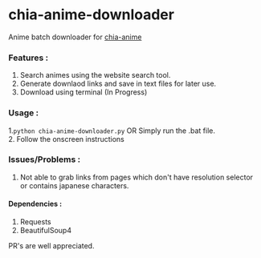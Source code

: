 # chia-anime-downloader

Anime batch downloader for [chia-anime](https://chia-anime.tv)



### Features :
1. Search animes using the website search tool.
2. Generate downlaod links and save in text files for later use.
3. Download using terminal (In Progress)


### Usage :
1.`python chia-anime-downloader.py` OR Simply run the .bat file.  
2. Follow the onscreen instructions


### Issues/Problems :
1. Not able to grab links from pages which don't have resolution selector or contains japanese characters.

#### Dependencies :
1. Requests
2. BeautifulSoup4
  
  
  
PR's are well appreciated.